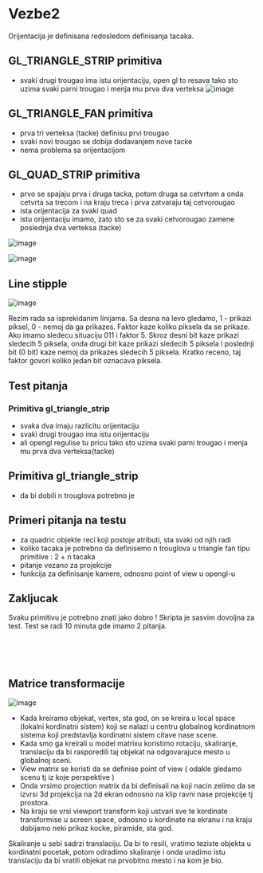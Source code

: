 # Vezbe2

Orijentacija je definisana redosledom definisanja tacaka.

## GL_TRIANGLE_STRIP primitiva

  - svaki drugi trougao ima istu orijentaciju, open gl to resava tako sto uzima svaki parni trougao i menja mu prva dva verteksa 
![image](https://user-images.githubusercontent.com/45834270/97884639-9de62300-1d26-11eb-9353-05030b2ac20d.png)


## GL_TRIANGLE_FAN primitiva

  - prva tri verteksa (tacke) definisu prvi trougao
  - svaki novi trougao se dobija dodavanjem nove tacke
  - nema problema sa orijentacijom

## GL_QUAD_STRIP primitiva

  - prvo se spajaju prva i druga tacka, potom druga sa cetvrtom a onda cetvrta sa trecom i na kraju treca i prva zatvaraju taj cetvorougao
  - ista orijentacija za svaki quad
  - istu orijentaciju imamo, zato sto se za svaki cetvorougao zamene poslednja dva verteksa (tacke)

![image](https://user-images.githubusercontent.com/45834270/97888863-ee13b400-1d2b-11eb-948d-ee206bdfd188.png)

![image](https://user-images.githubusercontent.com/45834270/97888739-c7557d80-1d2b-11eb-8a13-8d69125a6f98.png)

## Line stipple

![image](https://user-images.githubusercontent.com/45834270/97889278-76925480-1d2c-11eb-8e90-c25bd21d6486.png)

Rezim rada sa isprekidanim linijama. Sa desna na levo gledamo, 1 - prikazi piksel, 0 - nemoj da ga prikazes. Faktor kaze koliko piksela da se prikaze. Ako imamo sledecu situaciju 011 i faktor 5. Skroz desni bit kaze prikazi sledecih 5 piksela, onda drugi bit kaze prikazi sledecih 5 piksela i poslednji bit (0 bit) kaze nemoj da prikazes sledecih 5 piksela. Kratko receno, taj faktor govori koliko jedan bit oznacava piksela.

## Test pitanja

### Primitiva gl_triangle_strip

- svaka dva imaju razlicitu orijentaciju 
- svaki drugi trougao ima istu orijentaciju
- ali opengl regulise tu pricu tako sto uzima svaki parni trougao i menja mu prva dva verteksa(tacke)

## Primitiva gl_triangle_strip

  - da bi dobili n trouglova potrebno je
  
## Primeri pitanja na testu 
  
  - za quadric objekte reci koji postoje atributi, sta svaki od njih radi 
  - koliko tacaka je potrebno da definisemo n trouglova u triangle fan tipu primitive : 2 + n tacaka
  - pitanje vezano za projekcije 
  - funkcija za definisanje kamere, odnosno point of view u opengl-u
  
## Zakljucak

Svaku primitivu je potrebno znati jako dobro ! Skripta je sasvim dovoljna za test. Test se radi 10 minuta gde imamo 2 pitanja.

</br></br></br>

## Matrice transformacije 

![image](https://user-images.githubusercontent.com/45834270/97891893-a7c05400-1d2f-11eb-9e3e-239db9762a04.png)


  - Kada kreiramo objekat, vertex, sta god, on se kreira u local space (lokalni kordinatni sistem) koji se nalazi u centru globalnog kordinatnom sistema koji predstavlja kordinatni sistem citave nase scene.   
  - Kada smo ga kreirali u model matrixu koristimo rotaciju, skaliranje, translaciju da bi rasporedili taj objekat na odgovarajuce mesto u globalnoj sceni.
  - View matrix se koristi da se definise point of view ( odakle gledamo scenu tj iz koje perspektive  )
  - Onda vrsimo projection matrix da bi definisali na koji nacin zelimo da se izvrsi 3d projekcija na 2d ekran odnosno na klip ravni nase projekcije tj prostora. 
  - Na kraju se vrsi viewport transform koji ustvari sve te kordinate transformise u screen space, odnosno u kordinate na ekranu i na kraju dobijamo neki prikaz kocke, piramide, sta god.
  
Skaliranje u sebi sadrzi translaciju. Da bi to resili, vratimo teziste objekta u kordinatni pocetak, potom odradimo skaliranje i onda uradimo istu translaciju da bi vratili objekat na prvobitno mesto i na kom je bio.
